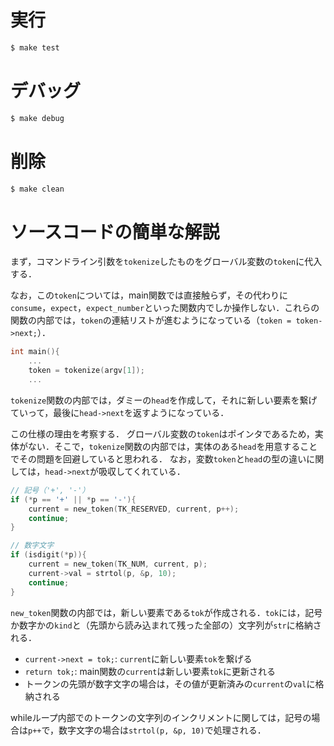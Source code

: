 # 実行
```bash
$ make test
```

# デバッグ
```bash
$ make debug
```

# 削除
```bash
$ make clean
```

# ソースコードの簡単な解説

まず，コマンドライン引数を``tokenize``したものをグローバル変数の``token``に代入する．

なお，この``token``については，main関数では直接触らず，その代わりに``consume``，``expect``，``expect_number``といった関数内でしか操作しない．これらの関数の内部では，``token``の連結リストが進むようになっている（``token = token->next;``）．
```C
int main(){
    ...
    token = tokenize(argv[1]);
    ...
```

``tokenize``関数の内部では，ダミーの``head``を作成して，それに新しい要素を繋げていって，最後に``head->next``を返すようになっている．

この仕様の理由を考察する．
グローバル変数の``token``はポインタであるため，実体がない．そこで，``tokenize``関数の内部では，実体のある``head``を用意することでその問題を回避していると思われる．
なお，変数``token``と``head``の型の違いに関しては，``head->next``が吸収してくれている．

```C
// 記号（'+', '-'）
if (*p == '+' || *p == '-'){
    current = new_token(TK_RESERVED, current, p++);
    continue;
}

// 数字文字
if (isdigit(*p)){
    current = new_token(TK_NUM, current, p);
    current->val = strtol(p, &p, 10);
    continue;
}
```

``new_token``関数の内部では，新しい要素である``tok``が作成される．``tok``には，記号か数字かの``kind``と（先頭から読み込まれて残った全部の）文字列が``str``に格納される．
- ``current->next = tok;``: ``current``に新しい要素``tok``を繋げる
- ``return tok;``: main関数の``current``は新しい要素``tok``に更新される
- トークンの先頭が数字文字の場合は，その値が更新済みの``current``の``val``に格納される

whileループ内部でのトークンの文字列のインクリメントに関しては，記号の場合は``p++``で，数字文字の場合は``strtol(p, &p, 10)``で処理される．
